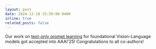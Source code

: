 ```yaml
---
layout: post
date: 2024-12-10 15:59:00-0400
inline: true
related_posts: false
---
```

Our work on <a href="https://muzairkhattak.github.io/ProText/">text-only prompt learning</a> for foundational Vision-Language models got accepted into AAAI'25! Congratulations to all co-authors!
